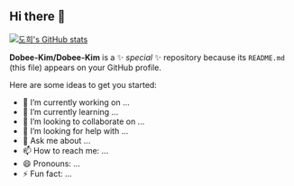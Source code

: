 ## Hi there 👋

[![도희's GitHub stats](https://github-readme-stats.vercel.app/api?username=Dobee-Kim&theme=catppuccin_latte)](https://github.com/anuraghazra/github-readme-stats)

**Dobee-Kim/Dobee-Kim** is a ✨ _special_ ✨ repository because its `README.md` (this file) appears on your GitHub profile.

Here are some ideas to get you started:

- 🔭 I’m currently working on ...
- 🌱 I’m currently learning ...
- 👯 I’m looking to collaborate on ...
- 🤔 I’m looking for help with ...
- 💬 Ask me about ...
- 📫 How to reach me: ...
- 😄 Pronouns: ...
- ⚡ Fun fact: ...

